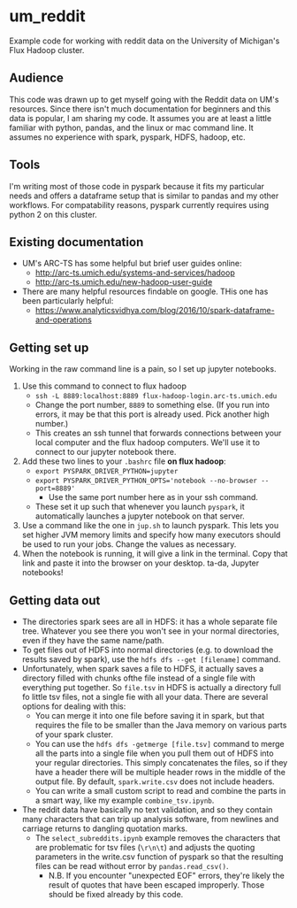 # um_reddit
Example code for working with reddit data on the University of Michigan's Flux Hadoop cluster.

## Audience
This code was drawn up to get myself going with the Reddit data on UM's resources. Since there isn't much documentation for beginners and this data is popular, I am sharing my code. It assumes you are at least a little familiar with python, pandas, and the linux or mac command line. It assumes no experience with spark, pyspark, HDFS, hadoop, etc.

## Tools
I'm writing most of those code in pyspark because it fits my particular needs and offers a dataframe setup that is similar to pandas and my other workflows. For compatability reasons, pyspark currently requires using python 2 on this cluster.

## Existing documentation
- UM's ARC-TS has some helpful but brief user guides online: 
	- http://arc-ts.umich.edu/systems-and-services/hadoop
	- http://arc-ts.umich.edu/new-hadoop-user-guide
- There are many helpful resources findable on google. THis one has been particularly helpful:
	- https://www.analyticsvidhya.com/blog/2016/10/spark-dataframe-and-operations

## Getting set up
Working in the raw command line is a pain, so I set up jupyter notebooks. 
1. Use this command to connect to flux hadoop 
	- `ssh -L 8889:localhost:8889 flux-hadoop-login.arc-ts.umich.edu`
	- Change the port number, `8889` to something else. (If you run into errors, it may be that this port is already used. Pick another high number.)
	- This creates an ssh tunnel that forwards connections between your local computer and the flux hadoop computers. We'll use it to connect to our jupyter notebook there. 
2. Add these two lines to your `.bashrc` file **on flux hadoop**:
	- `export PYSPARK_DRIVER_PYTHON=jupyter`
	- `export PYSPARK_DRIVER_PYTHON_OPTS='notebook --no-browser --port=8889'`
		- Use the same port number here as in your ssh command.
	- These set it up such that whenever you launch `pyspark`, it automatically launches a jupyter notebook on that server.
3. Use a command like the one in `jup.sh` to launch pyspark. This lets you set higher JVM memory limits and specify how many executors should be used to run your jobs. Change the values as necessary.
4. When the notebook is running, it will give a link in the terminal. Copy that link and paste it into the browser on your desktop. ta-da, Jupyter notebooks!

## Getting data out
- The directories spark sees are all in HDFS: it has a whole separate file tree. Whatever you see there you won't see in your normal directories, even if they have the same name/path. 
- To get files out of HDFS into normal directories (e.g. to download the results saved by spark), use the `hdfs dfs --get [filename]` command. 
- Unfortunately, when spark saves a file to HDFS, it actually saves a directory filled with chunks ofthe file instead of a single file with everything put together. So `file.tsv` in HDFS is actually a directory full fo little tsv files, not a single fie with all your data. There are several options for dealing with this:
	- You can merge it into one file before saving it in spark, but that requires the file to be smaller than the Java memory on various parts of your spark cluster.
	- You can use the `hdfs dfs -getmerge [file.tsv]` command to merge all the parts into a single file when you pull them out of HDFS into your regular directories. This simply concatenates the files, so if they have a header there will be multiple header rows in the middle of the output file. By default, `spark.write.csv` does not include headers. 
	- You can write a small custom script to read and combine the parts in a smart way, like my example `combine_tsv.ipynb`. 
- The reddit data have basically no text validation, and so they contain many characters that can trip up analysis software, from newlines and carriage returns to dangling quotation marks. 
	- The `select_subreddits.ipynb` example removes the characters that are problematic for tsv files (`\r\n\t`) and adjusts the quoting parameters in the write.csv function of pyspark so that the resulting files can be read without error by `pandas.read_csv()`. 
		- N.B. If you encounter "unexpected EOF" errors, they're likely the result of quotes that have been escaped improperly. Those should be fixed already by this code.



